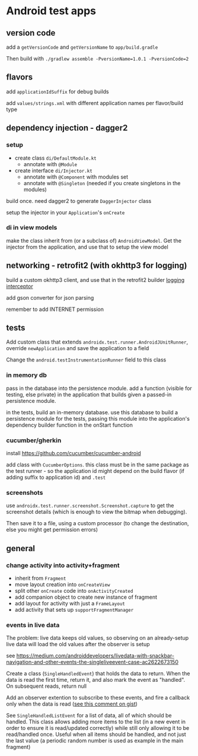# Android test apps

## version code

add a `getVersionCode` and `getVersionName` to `app/build.gradle`

Then build with `./gradlew assemble -PversionName=1.0.1 -PversionCode=2`

## flavors

add `applicationIdSuffix` for debug builds

add `values/strings.xml` with different application names per flavor/build type

## dependency injection - dagger2

### setup

- create class `di/DefaultModule.kt`
    - annotate with `@Module`
- create interface `di/Injector.kt`
    - annotate with `@Component` with modules set
    - annotate with `@Singleton` (needed if you create singletons in the modules)

build once. need dagger2 to generate `DaggerInjector` class

setup the injector in your `Application`'s `onCreate`

### di in view models

make the class inherit from (or a subclass of) `AndroidViewModel`. Get the injector from the application,
and use that to setup the view model

## networking - retrofit2 (with okhttp3 for logging)

build a custom okhttp3 client, and use that in the retrofit2 builder [logging interceptor](https://github.com/square/okhttp/tree/master/okhttp-logging-interceptor)

add gson converter for json parsing

remember to add INTERNET permission

## tests

Add custom class that extends `androidx.test.runner.AndroidJUnitRunner`, override `newApplication` and save
the application to a field

Change the `android.testInstrumentationRunner` field to this class

### in memory db

pass in the database into the persistence module. add a function (visible for testing, else private) in
the application that builds given a passed-in persistence module.

in the tests, build an in-memory database. use this database to build a persistence module for the tests,
passing this module into the application's dependency builder function in the onStart function

### cucumber/gherkin

install https://github.com/cucumber/cucumber-android

add class with `CucumberOptions`. this class must be in the same package as the test runner - so the application id
might depend on the build flavor (if adding suffix to application id) and `.test`

### screenshots

use `androidx.test.runner.screenshot.Screenshot.capture` to get the screenshot details (which is enough to view the bitmap when debugging).

Then save it to a file, using a custom processor (to change the destination, else you might get permission errors)

## general

### change activity into activity+fragment

- inherit from `Fragment`
- move layout creation into `onCreateView`
- split other `onCreate` code into `onActivityCreated`
- add companion object to create new instance of fragment
- add layout for activity with just a `FrameLayout`
- add activity that sets up `supportFragmentManager`

### events in live data

The problem: live data keeps old values, so observing on an already-setup live data will load the old values after the observer is setup

see https://medium.com/androiddevelopers/livedata-with-snackbar-navigation-and-other-events-the-singleliveevent-case-ac2622673150

Create a class (`SingleHandledEvent`) that holds the data to return. When the data is read the first time, return it, and also mark the event as "handled".
On subsequent reads, return null

Add an observer extention to subscribe to these events, and fire a callback only when the data is read ([see this comment on gist](
https://gist.github.com/JoseAlcerreca/e0bba240d9b3cffa258777f12e5c0ae9#gistcomment-2748514))

See `SingleHandledListEvent` for a list of data, all of which should be handled. This class allows adding more items to the list (in a new event in order
to ensure it is read/updated correctly) while still only allowing it to be read/handled once. Useful when all items should be handled, and not just the 
last value (a periodic random number is used as example in the main fragment)
